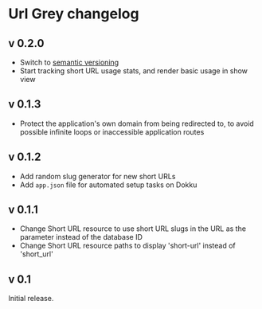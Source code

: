 # Url Grey changelog

## v 0.2.0

- Switch to [semantic versioning](http://semver.org)
- Start tracking short URL usage stats, and render basic usage in show view

## v 0.1.3

- Protect the application's own domain from being redirected to, to avoid possible infinite loops or inaccessible application routes

## v 0.1.2

- Add random slug generator for new short URLs
- Add `app.json` file for automated setup tasks on Dokku

## v 0.1.1

- Change Short URL resource to use short URL slugs in the URL as the parameter instead of the database ID
- Change Short URL resource paths to display 'short-url' instead of 'short_url'

## v 0.1

Initial release.